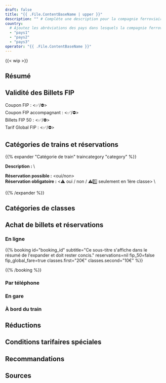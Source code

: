 ```yaml
---
draft: false
title: "{{ .File.ContentBaseName | upper }}"
description: "" # Complète une description pour la compagnie ferroviaire
country:
  # Ajoutez les abréviations des pays dans lesquels la compagnie ferroviaire opère en anglais.
  - "pays1"
  - "pays2"
  - "pays3"
operator: "{{ .File.ContentBaseName }}"
---
```


<!-- Supprimez ce message si la page est complète -->

{{< wip >}}

<!--
  Brève description de la compagnie ferroviaire. Par exemple, le nom complet dans la langue locale, les noms alternatifs, et si c'est une compagnie privée ou publique.
-->

## Résumé

<!--
  Liste à puces des principales caractéristiques / règles FIP de la compagnie ferroviaire.
  Par exemple :
  - Les Billets FIP 50 et les Coupons FIP sont-ils acceptés ?
  - Y a-t-il une obligation de réservation ?
  - Existe-t-il d'autres conditions tarifaires particulières ou des dérogations par rapport aux autres compagnies FIP ?
-->

## Validité des Billets FIP

Coupon FIP : <✅/⛔> \
Coupon FIP accompagnant : <✅/⛔> \
Billets FIP 50 : <✅/⛔> \
Tarif Global FIP : <✅/⛔>

<!--
  Où les Billets FIP 50 / Coupons FIP sont-ils valables et quelles sont les restrictions ? Quel billet est nécessaire pour le voyage (par ex. Billet FIP 50 continu ou Coupons FIP des deux pays) ?
-->

## Catégories de trains et réservations

<!--
  Les réservations sont-elles possibles et où sont-elles obligatoires ?
-->

<!--
  Pour chaque catégorie de train, une section distincte peut être ajoutée selon le modèle suivant :
  Dans le titre, les emojis suivants peuvent être utilisés :
  - ⚠️ pour une obligation générale de réservation ou des suppléments
  - 1️⃣ pour une obligation de réservation en 1ère classe uniquement
  - ⛔ pour une non-validité FIP
  - ℹ️ pour des confusions possibles avec d'autres compagnies ferroviaires / catégories de train
-->

{{% expander "Catégorie de train" traincategory "category" %}}

<!-- Remplacez "Catégorie de train" par le nom de la catégorie, par ex. TGV, ICE -->

**Description :** \

<!-- Description de la catégorie -->

**Réservation possible :** <oui/non> \
**Réservation obligatoire :** <⚠️ oui / non / ⚠️1️⃣ seulement en 1ère classe> \

<!-- Si FIP n’est pas accepté, ajoutez ceci :
**FIP :** ⛔ FIP non accepté
-->
<!-- Si les Tarifs Globaux FIP sont disponibles, ajoutez ceci :
**Tarif Global FIP :**
-->

{{% /expander %}}

## Catégories de classes

## Achat de billets et réservations

### En ligne

<!--
  Intégrez ici les informations d'une plateforme de réservation définie.

  Vous pouvez remplacer individuellement les paramètres de réservation listés ci-dessous, mais ce n'est pas obligatoire.
  Si vous omettez certains paramètres, les valeurs par défaut de la plateforme de réservation seront utilisées.

  Pour plus d'informations sur la définition d'une plateforme de réservation, consultez l'archetype de réservation.
-->

{{% booking id="booking_id"
    subtitle="Ce sous-titre s'affiche dans le résumé de l'expander et doit rester concis."
    reservations=nil
    fip_50=false
    fip_global_fare=true
    classes.first="20€"
    classes.second="10€"
%}}

<!-- Ceci est un texte informatif qui peut contenir des informations spécifiques au pays et qui s'affiche dans la partie développée. -->

{{% /booking %}}

### Par téléphone

<!--
  Intégrez ici des plateformes de réservation supplémentaires pour la réservation par téléphone.
-->

### En gare

<!--
  Intégrez ici des plateformes de réservation supplémentaires pour la réservation en gare.
-->

### À bord du train

<!--
  Les billets avec réduction FIP peuvent-ils encore être achetés à bord du train ? Si oui, comment et y a-t-il un supplément ?
-->

## Réductions

<!--
  Quelles réductions les enfants peuvent-ils obtenir et dans quelles circonstances ?
  Quelles autres réductions peuvent exister ?
-->

## Conditions tarifaires spéciales

### <Trajet ou nom>

<!--
  Description de la condition spéciale, s'il existe des réglementations particulières sur certains trajets.
-->

## Recommandations

<!--
  Recommandations personnelles et conseils particuliers pour le voyage.
-->

## Sources

[^1]: [<Nom de la source 1>](Lien)

[^2]: [<Nom de la source 2>](Lien)
